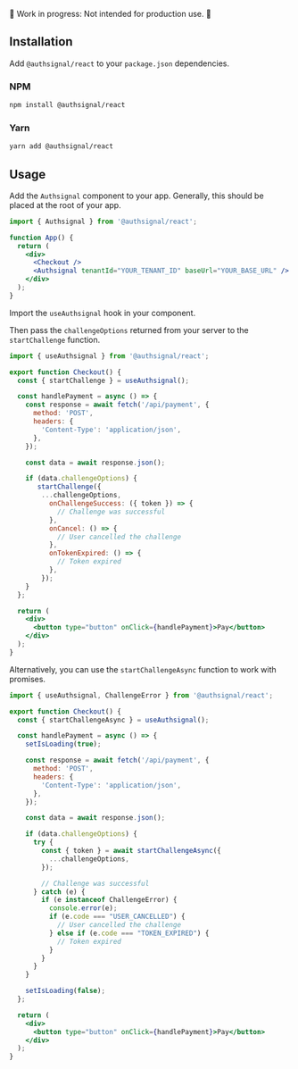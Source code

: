 🚧 Work in progress: Not intended for production use. 🚧 

## Installation
Add `@authsignal/react` to your `package.json` dependencies.

### NPM
```bash
npm install @authsignal/react
```

### Yarn
```bash
yarn add @authsignal/react
```

## Usage
Add the `Authsignal` component to your app. Generally, this should be placed at the root of your app.

```jsx
import { Authsignal } from '@authsignal/react';

function App() {
  return (
    <div>
      <Checkout />
      <Authsignal tenantId="YOUR_TENANT_ID" baseUrl="YOUR_BASE_URL" />
    </div>
  );
}
```
Import the `useAuthsignal` hook in your component.

Then pass the `challengeOptions` returned from your server to the `startChallenge` function.

```jsx
import { useAuthsignal } from '@authsignal/react';

export function Checkout() {
  const { startChallenge } = useAuthsignal();

  const handlePayment = async () => {
    const response = await fetch('/api/payment', {
      method: 'POST',
      headers: {
        'Content-Type': 'application/json',
      },
    });

    const data = await response.json();

    if (data.challengeOptions) {
       startChallenge({
        ...challengeOptions,
          onChallengeSuccess: ({ token }) => {
            // Challenge was successful
          },
          onCancel: () => {
            // User cancelled the challenge
          },
          onTokenExpired: () => {
            // Token expired
          },
        });
    }
  };

  return (
    <div>
      <button type="button" onClick={handlePayment}>Pay</button>
    </div>
  );
}
```

Alternatively, you can use the `startChallengeAsync` function to work with promises.

```jsx
import { useAuthsignal, ChallengeError } from '@authsignal/react';

export function Checkout() {
  const { startChallengeAsync } = useAuthsignal();

  const handlePayment = async () => {
    setIsLoading(true);

    const response = await fetch('/api/payment', {
      method: 'POST',
      headers: {
        'Content-Type': 'application/json',
      },
    });

    const data = await response.json();

    if (data.challengeOptions) {
      try {
        const { token } = await startChallengeAsync({
          ...challengeOptions,
        });

        // Challenge was successful
      } catch (e) {
        if (e instanceof ChallengeError) {
          console.error(e);
          if (e.code === "USER_CANCELLED") {
            // User cancelled the challenge
          } else if (e.code === "TOKEN_EXPIRED") {
            // Token expired
          }
        }
      }
    }

    setIsLoading(false);
  };

  return (
    <div>
      <button type="button" onClick={handlePayment}>Pay</button>
    </div>
  );
}
```

